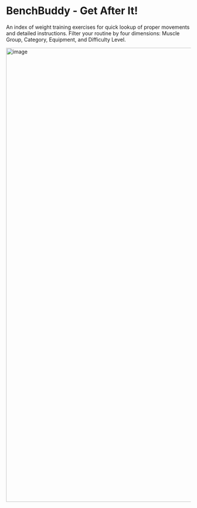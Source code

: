 # BenchBuddy - Get After It!
An index of weight training exercises for quick lookup of proper movements and detailed instructions. Filter your routine by four dimensions: Muscle Group, Category, Equipment, and Difficulty Level.

<img width="1237" alt="image" src="https://github.com/user-attachments/assets/d150a725-76a6-4de4-a3dd-58574373d072">
